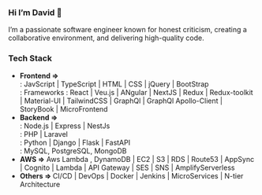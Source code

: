 ### Hi I’m David 👋

I’m a passionate software engineer known for honest criticism, creating a collaborative environment, and delivering high-quality code.

<h3>Tech Stack</h3>

- <b>Frontend => </b>
      <br>
      : JavScript | TypeScript | HTML | CSS | jQuery | BootStrap 
      <br>
      : Frameworks : React | Veu.js | ANgular | NextJS | Redux | Redux-toolkit | Material-UI | TailwindCSS | GraphQl | GraphQl Apollo-Client  | StoryBook | MicroFrontend
- <b>Backend  => </b></br>
        : Node.js | Express | NestJs <br>
        : PHP | Laravel <br>
        : Python | Django | Flask | FastAPI<br>
        : MySQL, PostgreSQL, MongoDB<br>
- <b>AWS =></b> Aws Lambda , DynamoDB | EC2 | S3 | RDS | Route53 | AppSync | Cognito | Lambda | API Gateway | SES | SNS | AmplifyServerless 
- <b>Others => </b> CI/CD | DevOps | Docker | Jenkins | MicroServices | N-tier Architecture
